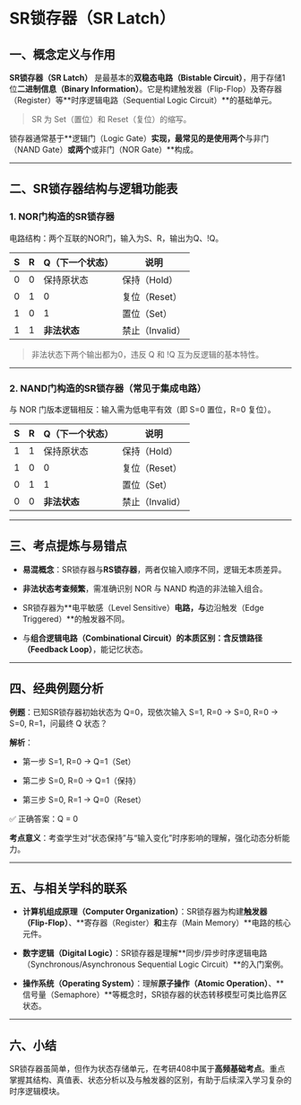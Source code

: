 
# SR锁存器（SR Latch）

## 一、概念定义与作用

**SR锁存器（SR Latch）** 是最基本的**双稳态电路（Bistable Circuit）**，用于存储1位**二进制信息（Binary Information）**。它是构建触发器（Flip-Flop）及寄存器（Register）等**时序逻辑电路（Sequential Logic Circuit）**的基础单元。

> SR 为 Set（置位）和 Reset（复位）的缩写。

锁存器通常基于**逻辑门（Logic Gate）**实现，最常见的是使用两个**与非门（NAND Gate）**或两个**或非门（NOR Gate）**构成。

---

## 二、SR锁存器结构与逻辑功能表

### 1. **NOR门构造的SR锁存器**

电路结构：两个互联的NOR门，输入为S、R，输出为Q、!Q。

|S|R|Q（下一个状态）|说明|
|---|---|---|---|
|0|0|保持原状态|保持（Hold）|
|0|1|0|复位（Reset）|
|1|0|1|置位（Set）|
|1|1|**非法状态**|禁止（Invalid）|

> 非法状态下两个输出都为0，违反 Q 和 !Q 互为反逻辑的基本特性。

---

### 2. **NAND门构造的SR锁存器（常见于集成电路）**

与 NOR 门版本逻辑相反：输入需为低电平有效（即 S=0 置位，R=0 复位）。

|S|R|Q（下一个状态）|说明|
|---|---|---|---|
|1|1|保持原状态|保持（Hold）|
|1|0|0|复位（Reset）|
|0|1|1|置位（Set）|
|0|0|**非法状态**|禁止（Invalid）|

---

## 三、考点提炼与易错点

- **易混概念**：SR锁存器与**RS锁存器**，两者仅输入顺序不同，逻辑无本质差异。
    
- **非法状态考查频繁**，需准确识别 NOR 与 NAND 构造的非法输入组合。
    
- SR锁存器为**电平敏感（Level Sensitive）**电路，与**边沿触发（Edge Triggered）**的触发器不同。
    
- 与**组合逻辑电路（Combinational Circuit）**的本质区别：含**反馈路径（Feedback Loop）**，能记忆状态。
    

---

## 四、经典例题分析

**例题**：已知SR锁存器初始状态为 Q=0，现依次输入 S=1, R=0 → S=0, R=0 → S=0, R=1，问最终 Q 状态？

**解析**：

- 第一步 S=1, R=0 → Q=1（Set）
    
- 第二步 S=0, R=0 → Q=1（保持）
    
- 第三步 S=0, R=1 → Q=0（Reset）
    

✅ 正确答案：Q = 0

**考点意义**：考查学生对“状态保持”与“输入变化”时序影响的理解，强化动态分析能力。

---

## 五、与相关学科的联系

- **计算机组成原理（Computer Organization）**：SR锁存器为构建**触发器（Flip-Flop）**、**寄存器（Register）**和**主存（Main Memory）**电路的核心元件。
    
- **数字逻辑（Digital Logic）**：SR锁存器是理解**同步/异步时序逻辑电路（Synchronous/Asynchronous Sequential Logic Circuit）**的入门案例。
    
- **操作系统（Operating System）**：理解**原子操作（Atomic Operation）**、**信号量（Semaphore）**等概念时，SR锁存器的状态转移模型可类比临界区状态。
    

---

## 六、小结

SR锁存器虽简单，但作为状态存储单元，在考研408中属于**高频基础考点**。重点掌握其结构、真值表、状态分析以及与触发器的区别，有助于后续深入学习复杂的时序逻辑模块。
